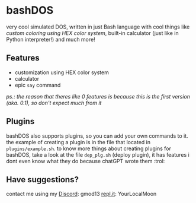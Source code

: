 # bashDOS
very cool simulated DOS, written in just Bash language with cool things like *custom coloring using HEX color system*, built-in calculator (just like in Python interpreter!) and much more!

## Features
- customization using HEX color system
- calculator
- epic `say` command

*ps.: the reason that theres like 0 features is because this is the first version (aka. 0.1), so don't expect much from it*

## Plugins
bashDOS also supports plugins, so you can add your own commands to it. the example of creating a plugin is in the file that located in `plugins/example.sh`. to know more things about creating plugins for bashDOS, take a look at the file `dep_plg.sh` (deploy plugin), it has features i dont even know what they do because chatGPT wrote them :trol:

## Have suggestions?
contact me using my [Discord](https://www.discord.com/): gmod13
[repl.it](https://www.replit.com/): YourLocalMoon
